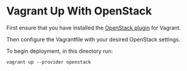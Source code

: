 # Vagrant Up With OpenStack

First ensure that you have installed the [OpenStack plugin](https://github.com/ggiamarchi/vagrant-openstack-provider) for Vagrant.

Then configure the Vagrantfile with your desired OpenStack settings.

To begin deployment, in this directory run:

``vagrant up --provider openstack``
